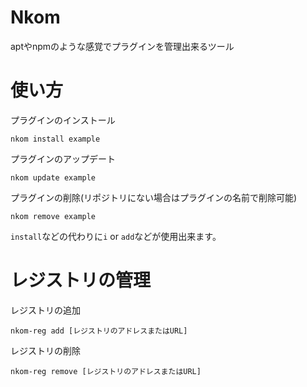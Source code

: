 # Nkom
aptやnpmのような感覚でプラグインを管理出来るツール
# 使い方
プラグインのインストール
```
nkom install example
```
プラグインのアップデート
```
nkom update example
```
プラグインの削除(リポジトリにない場合はプラグインの名前で削除可能)
```
nkom remove example
```
```install```などの代わりに```i``` or ```add```などが使用出来ます。
# レジストリの管理
レジストリの追加
```
nkom-reg add [レジストリのアドレスまたはURL]
```
レジストリの削除
```
nkom-reg remove [レジストリのアドレスまたはURL]
```

